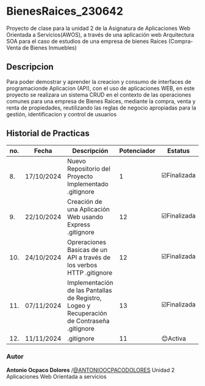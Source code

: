 # BienesRaices_230642
Proyecto de clase para la unidad 2 de la Asignatura de Aplicaciones Web Orientada a Servicios(AWOS), a través de una aplicación web  Arquitectura SOA para el caso de estudios de una empresa de bienes Raíces (Compra-Venta  de Bienes Inmuebles)

## Descripcion
Para poder demostrar y  aprender la creacion y consumo de interfaces de programacionde Aplicacion (API), con el uso de aplicaciones WEB, en este proyecto se realizara un sistema CRUD en el contexto de las operaciones comunes para una empresa de Bienes Raíces, mediante la compra, venta y renta de propiedades, reutilizando las reglas de negocio apropiadas para la gestión, identificacion y control de usuarios

## Historial de Practicas
|no.|Fecha | Descripción |Potenciador|Estatus|
|--|--|--|--|--|
|8.|17/10/2024|Nuevo Repositorio del Proyecto Implementado .gitignore |1| ☑️Finalizada|
|9.|22/10/2024|Creación de una Aplicación Web usando Express .gitignore |12| ☑️Finalizada|
|10.|24/10/2024|Opreraciones Basicas de un API a través de los verbos HTTP .gitignore |12| ☑️Finalizada|
|11.|07/11/2024|Implementación de las Pantallas de Registro, Logeo y Recuperación de Contraseña .gitignore |13| ☑️Finalizada|
|12.|11/11/2024| .gitignore |11| 😊Activa|




### Autor 
**Antonio Ocpaco Dolores** /[@ANTONIOOCPACODOLORES](http://github.com/ANTONIOOCPACODOLORES)
Unidad 2
Aplicaciones Web Orientada a servicios


